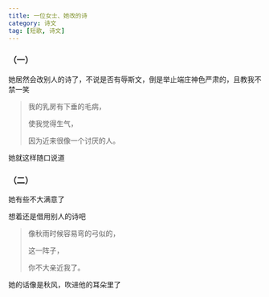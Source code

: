 ```yaml
---
title: 一位女士、她改的诗
category: 诗文
tag: [短歌, 诗文]
---
```


### （一）

她居然会改别人的诗了，不说是否有辱斯文，倒是举止端庄神色严肃的，且教我不禁一笑

> 我的乳房有下垂的毛病，
>
> 使我觉得生气，
>
> 因为近来很像一个讨厌的人。

她就这样随口说道

### （二）

她有些不大满意了

想着还是借用别人的诗吧

> 像秋雨时候容易弯的弓似的，
>
> 这一阵子，
>
> 你不大亲近我了。

她的话像是秋风，吹进他的耳朵里了